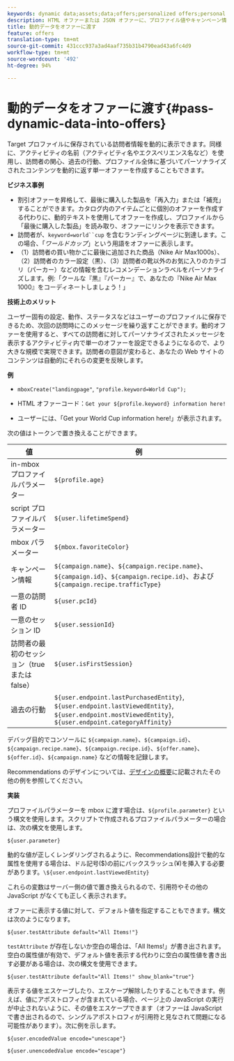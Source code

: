 ```yaml
---
keywords: dynamic data;assets;data;offers;personalized offers;personal offers;token replace
description: HTML オファーまたは JSON オファーに、プロファイル値やキャンペーン情報を直接表示することができます。
title: 動的データをオファーに渡す
feature: offers
translation-type: tm+mt
source-git-commit: 431ccc937a3ad4aaf735b31b4790ead43a6fc4d9
workflow-type: tm+mt
source-wordcount: '492'
ht-degree: 94%

---
```



# 動的データをオファーに渡す{#pass-dynamic-data-into-offers}

Target プロファイルに保存されている訪問者情報を動的に表示できます。同様に、アクティビティの名前（アクティビティ名やエクスペリエンス名など）を使用し、訪問者の関心、過去の行動、プロファイル全体に基づいてパーソナライズされたコンテンツを動的に返す単一オファーを作成することもできます。

**ビジネス事例**

* 割引オファーを昇格して、最後に購入した製品を「再入力」または「補充」することができます。カタログ内のアイテムごとに個別のオファーを作成する代わりに、動的テキストを使用してオファーを作成し、プロファイルから「最後に購入した製品」を読み取り、オファーにリンクを表示できます。
* 訪問者が、`keyword=world``cup` を含むランディングページに到達します。この場合、「*ワールドカップ*」という用語をオファーに表示します。
* （1）訪問者の買い物かごに最後に追加された商品（Nike Air Max1000s）、（2）訪問者のカラー設定（黒）、（3）訪問者の靴以外のお気に入りのカテゴリ（パーカー）などの情報を含むレコメンデーションラベルをパーソナライズします。例:「クールな『黒』『パーカー』で、あなたの『Nike Air Max 1000』をコーディネートしましょう！」


**技術上のメリット**

ユーザー固有の設定、動作、ステータスなどはユーザーのプロファイルに保存できるため、次回の訪問時にこのメッセージを繰り返すことができます。動的オファーを使用すると、すべての訪問者に対してパーソナライズされたメッセージを表示するアクティビティ内で単一のオファーを設定できるようになるので、より大きな規模で実現できます。訪問者の意図が変わると、あなたの Web サイトのコンテンツは自動的にそれらの変更を反映します。

**例**

* `mboxCreate("landingpage"`, `"profile.keyword=World Cup");`

* HTML オファーコード：`Get your ${profile.keyword} information here!`
* ユーザーには、「Get your World Cup information here!」が表示されます。

次の値はトークンで置き換えることができます。

| 値 | 例 |
|--- |--- |
| in-mbox プロファイルパラメーター | `${profile.age}` |
| script プロファイルパラメーター | `${user.lifetimeSpend}` |
| mbox パラメーター | `${mbox.favoriteColor}` |
| キャンペーン情報 | `${campaign.name}`、`${campaign.recipe.name}`、`${campaign.id}`、`${campaign.recipe.id}`、および `${campaign.recipe.trafficType}` |
| 一意の訪問者 ID | `${user.pcId}` |
| 一意のセッション ID | `${user.sessionId}` |
| 訪問者の最初のセッション（true または false） | `${user.isFirstSession}` |
| 過去の行動 | `${user.endpoint.lastPurchasedEntity}`, `${user.endpoint.lastViewedEntity}`, `${user.endpoint.mostViewedEntity}`, `${user.endpoint.categoryAffinity}` |

デバッグ目的でコンソールに `${campaign.name}`、`${campaign.id}`、`${campaign.recipe.name}`、`${campaign.recipe.id}`、`${offer.name}`、`${offer.id}`、`${campaign.name}` などの情報を記録します。

Recommendations のデザインについては、[デザインの概要](/help/c-recommendations/c-design-overview/design-overview.md)に記載されたその他の例を参照してください。

**実装**

プロファイルパラメーターを mbox に渡す場合は、`${profile.parameter}` という構文を使用します。スクリプトで作成されるプロファイルパラメーターの場合は、次の構文を使用します。

`${user.parameter}`

動的な値が正しくレンダリングされるように、Recommendations設計で動的な属性を使用する場合は、ドル記号($)の前にバックスラッシュ(¥)を挿入する必要があります。`\${user.endpoint.lastViewedEntity}`

これらの変数はサーバー側の値で置き換えられるので、引用符やその他の JavaScript がなくても正しく表示されます。

オファーに表示する値に対して、デフォルト値を指定することもできます。構文は次のようになります。

`${user.testAttribute default="All Items!"}`

`testAttribute` が存在しないか空白の場合は、「All Items!」が書き出されます。空白の属性値が有効で、デフォルト値を表示する代わりに空白の属性値を書き出す必要がある場合は、次の構文を使用できます。

`${user.testAttribute default="All Items!" show_blank="true"}`

表示する値をエスケープしたり、エスケープ解除したりすることもできます。例えば、値にアポストロフィが含まれている場合、ページ上の JavaScript の実行が中止されないように、その値をエスケープできます（オファーは JavaScript で書き出されるので、シングルアポストロフィが引用符と見なされて問題になる可能性があります）。次に例を示します。

`${user.encodedValue encode="unescape"}`

`${user.unencodedValue encode="escape"}`